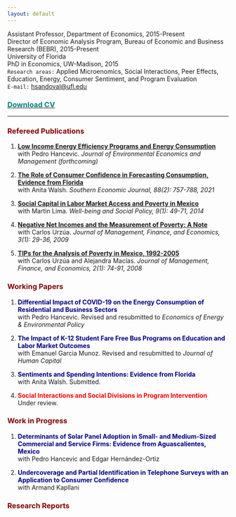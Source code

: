 ```yaml
---
layout: default
---
```


Assistant Professor, Department of Economics, 2015-Present  
Director of Economic Analysis Program, Bureau of Economic and Business Research (BEBR), 2015-Present  
University of Florida  
PhD in Economics, UW-Madison, 2015  
`Research areas:` Applied Microenomics, Social Interactions, Peer Effects, Education, Energy, Consumer Sentiment, and Program Evaluation  
`E-mail:` hsandoval@ufl.edu 

<!--  ### [<span style="color: teal"> Download CV </span>](https://github.com/hhsandoval/hhsandoval.github.io/blob/main/202112%20CV%20HS.pdf)
(https://github.com/hhsandoval/hhsandoval.github.io/files/7698132/202111.CV.HS.pdf) -->

### <a href="https://hhsandoval.github.io/202205 CV HS.pdf" target="_blank"> <span style="color: teal"> Download CV </span> </a>

* * *

### <span style="color: maroon"> Refereed Publications </span>

1. **[Low Income Energy Efficiency Programs and Energy Consumption](https://doi.org/10.1016/j.jeem.2022.102656)**  
   with Pedro Hancevic. *Journal of Environmental Economics and Management (forthcoming)*

2. **[The Role of Consumer Confidence in Forecasting Consumption, Evidence from Florida](https://doi.org/10.1002/soej.12528)**  
   with Anita Walsh. *Southern Economic Journal, 88(2): 757-788, 2021*

3. **[Social Capital in Labor Market Access and Poverty in Mexico](http://biblioteca.ciess.org/adiss/r458/social_capital_in_labor_market_access_and_poverty_in_mexico)**  
  with Martin Lima. *Well-being and Social Policy, 9(1): 49-71, 2014*

4. **[Negative Net Incomes and the Measurement of Poverty: A Note](https://ideas.repec.org/a/ega/rafega/200903.html)**  
   with Carlos Urzúa. *Journal of Management, Finance, and Economics, 3(1): 29-36, 2009*

5. **[TIPs for the Analysis of Poverty in Mexico, 1992-2005](https://ideas.repec.org/a/ega/rafega/200806.html)**  
   with Carlos Urzúa and Alejandra Macías. *Journal of Management, Finance, and Economics, 2(1): 74-91, 2008*


### <span style="color: maroon"> Working Papers </span>


1.  <span style="color: navy"> **Differential Impact of COVID-19 on the Energy Consumption of Residential and Business Sectors** </span>  
   with Pedro Hancevic. Revised and resubmitted to *Economics of Energy & Environmental Policy*

2.  <span style="color: navy"> **The Impact of K-12 Student Fare Free Bus Programs on Education and Labor Market Outcomes** </span>  
   with Emanuel Garcia Munoz. Revised and resubmitted to *Journal of Human Capital*

3.  <span style="color: navy"> **Sentiments and Spending Intentions: Evidence from Florida** </span>  
   with Anita Walsh. Submitted.

4. <span style="color:red"> **Social Interactions and Social Divisions in Program Intervention** </span>  
   Under review.

### <span style="color: maroon"> Work in Progress </span>

1.  <span style="color: navy"> **Determinants of Solar Panel Adoption in Small- and Medium-Sized Commercial and Service Firms: Evidence from Aguascalientes, Mexico** </span>  
   with Pedro Hancevic and Edgar Hernández-Ortiz
   
2.  <span style="color: navy"> **Undercoverage and Partial Identification in Telephone Surveys with an Application to Consumer Confidence** </span>  
   with Armand Kapllani   

### <span style="color: maroon"> Research Reports </span>




<!-- ![Hector](https://user-images.githubusercontent.com/95992942/145701862-438f789f-30d0-4143-948b-695a9c4d9f90.jpg)

For more details see [Basic writing and formatting syntax](https://docs.github.com/en/github/writing-on-github/getting-started-with-writing-and-formatting-on-github/basic-writing-and-formatting-syntax).

### Jekyll Themes

Your Pages site will use the layout and styles from the Jekyll theme you have selected in your [repository settings](https://github.com/hhsandoval/hhsandoval.github.io/settings/pages). The name of this theme is saved in the Jekyll `_config.yml` configuration file.

### Support or Contact

Having trouble with Pages? Check out our [documentation](https://docs.github.com/categories/github-pages-basics/) or [contact support](https://support.github.com/contact) and we’ll help you sort it out.
 -->

